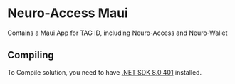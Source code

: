 # Neuro-Access Maui

Contains a Maui App for TAG ID, including Neuro-Access and Neuro-Wallet

## Compiling

To Compile solution, you need to have [.NET SDK 8.0.401](https://dotnet.microsoft.com/en-us/download/dotnet/8.0) installed.
